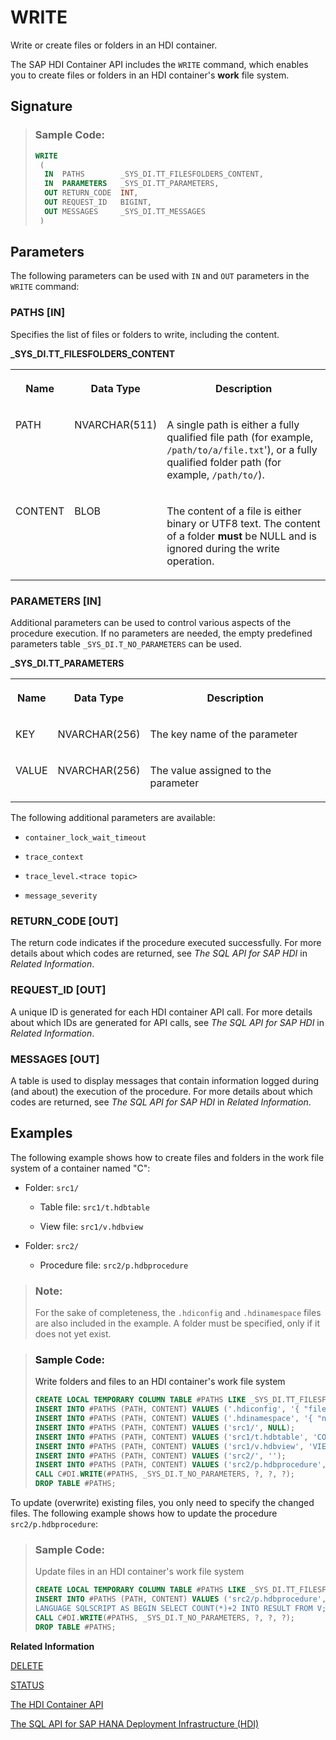 <!-- loiobfd0969cda584ef4a62453b7f47533b1 -->

# WRITE

Write or create files or folders in an HDI container.



The SAP HDI Container API includes the `WRITE` command, which enables you to create files or folders in an HDI container's **work** file system.



## Signature

> ### Sample Code:  
> ```sql
> WRITE 
>  ( 
>   IN  PATHS        _SYS_DI.TT_FILESFOLDERS_CONTENT,
>   IN  PARAMETERS   _SYS_DI.TT_PARAMETERS, 
>   OUT RETURN_CODE  INT, 
>   OUT REQUEST_ID   BIGINT, 
>   OUT MESSAGES     _SYS_DI.TT_MESSAGES
>  ) 
> ```



<a name="loiobfd0969cda584ef4a62453b7f47533b1__section_gg2_zfw_f2b"/>

## Parameters

The following parameters can be used with `IN` and `OUT` parameters in the `WRITE` command:



### PATHS \[IN\]

Specifies the list of files or folders to write, including the content.

**\_SYS\_DI.TT\_FILESFOLDERS\_CONTENT**


<table>
<tr>
<th valign="top">

Name



</th>
<th valign="top">

Data Type



</th>
<th valign="top">

Description



</th>
</tr>
<tr>
<td valign="top">

PATH



</td>
<td valign="top">

NVARCHAR\(511\)



</td>
<td valign="top">

A single path is either a fully qualified file path \(for example, `/path/to/a/file.txt`'\), or a fully qualified folder path \(for example, `/path/to/`\).



</td>
</tr>
<tr>
<td valign="top">

CONTENT



</td>
<td valign="top">

BLOB



</td>
<td valign="top">

The content of a file is either binary or UTF8 text. The content of a folder **must** be NULL and is ignored during the write operation.



</td>
</tr>
</table>



### PARAMETERS \[IN\]

Additional parameters can be used to control various aspects of the procedure execution. If no parameters are needed, the empty predefined parameters table `_SYS_DI.T_NO_PARAMETERS` can be used.

**\_SYS\_DI.TT\_PARAMETERS**


<table>
<tr>
<th valign="top">

Name



</th>
<th valign="top">

Data Type



</th>
<th valign="top">

Description



</th>
</tr>
<tr>
<td valign="top">

KEY



</td>
<td valign="top">

NVARCHAR\(256\)



</td>
<td valign="top">

The key name of the parameter



</td>
</tr>
<tr>
<td valign="top">

VALUE



</td>
<td valign="top">

NVARCHAR\(256\)



</td>
<td valign="top">

The value assigned to the parameter



</td>
</tr>
</table>

The following additional parameters are available:

-   `container_lock_wait_timeout`

-   `trace_context`

-   `trace_level.<trace topic>`

-   `message_severity`




### RETURN\_CODE \[OUT\]

The return code indicates if the procedure executed successfully. For more details about which codes are returned, see *The SQL API for SAP HDI* in *Related Information*.



### REQUEST\_ID \[OUT\]

A unique ID is generated for each HDI container API call. For more details about which IDs are generated for API calls, see *The SQL API for SAP HDI* in *Related Information*.



### MESSAGES \[OUT\]

A table is used to display messages that contain information logged during \(and about\) the execution of the procedure. For more details about which codes are returned, see *The SQL API for SAP HDI* in *Related Information*.



<a name="loiobfd0969cda584ef4a62453b7f47533b1__section_acb_1gw_f2b"/>

## Examples

The following example shows how to create files and folders in the work file system of a container named "C":

-   Folder: `src1/`

    -   Table file: `src1/t.hdbtable`

    -   View file: `src1/v.hdbview`


-   Folder: `src2/`

    -   Procedure file: `src2/p.hdbprocedure`



> ### Note:  
> For the sake of completeness, the `.hdiconfig` and `.hdinamespace` files are also included in the example. A folder must be specified, only if it does not yet exist.

> ### Sample Code:  
> Write folders and files to an HDI container's work file system
> 
> ```sql
> CREATE LOCAL TEMPORARY COLUMN TABLE #PATHS LIKE _SYS_DI.TT_FILESFOLDERS_CONTENT;
> INSERT INTO #PATHS (PATH, CONTENT) VALUES ('.hdiconfig', '{ "file_suffixes" : { "hdbtable" : { "plugin_name" : "com.sap.hana.di.table" }, "hdbview" : { "plugin_name" : "com.sap.hana.di.view" }, "hdbprocedure" : { "plugin_name" : "com.sap.hana.di.procedure" } } }');
> INSERT INTO #PATHS (PATH, CONTENT) VALUES ('.hdinamespace', '{ "name": "", "subfolder": "ignore" }');
> INSERT INTO #PATHS (PATH, CONTENT) VALUES ('src1/', NULL);
> INSERT INTO #PATHS (PATH, CONTENT) VALUES ('src1/t.hdbtable', 'COLUMN TABLE T ( A INTEGER )');
> INSERT INTO #PATHS (PATH, CONTENT) VALUES ('src1/v.hdbview', 'VIEW V AS SELECT A FROM T');
> INSERT INTO #PATHS (PATH, CONTENT) VALUES ('src2/', '');
> INSERT INTO #PATHS (PATH, CONTENT) VALUES ('src2/p.hdbprocedure', 'PROCEDURE P (OUT RESULT INT) LANGUAGE SQLSCRIPT AS BEGIN SELECT COUNT(*) INTO RESULT FROM V; end');
> CALL C#DI.WRITE(#PATHS, _SYS_DI.T_NO_PARAMETERS, ?, ?, ?);
> DROP TABLE #PATHS;
> 
> ```

To update \(overwrite\) existing files, you only need to specify the changed files. The following example shows how to update the procedure `src2/p.hdbprocedure`:

> ### Sample Code:  
> Update files in an HDI container's work file system
> 
> ```sql
> CREATE LOCAL TEMPORARY COLUMN TABLE #PATHS LIKE _SYS_DI.TT_FILESFOLDERS_CONTENT;
> INSERT INTO #PATHS (PATH, CONTENT) VALUES ('src2/p.hdbprocedure', 'PROCEDURE P (OUT RESULT INT)
> LANGUAGE SQLSCRIPT AS BEGIN SELECT COUNT(*)+2 INTO RESULT FROM V; end');
> CALL C#DI.WRITE(#PATHS, _SYS_DI.T_NO_PARAMETERS, ?, ?, ?);
> DROP TABLE #PATHS;
> 
> ```

**Related Information**  


[DELETE](delete-d5c50df.md "Delete files or folders from an HDI container.")

[STATUS](status-e14a40c.md "Show the status of files or folders in an HDI container.")

[The HDI Container API](the-hdi-container-api-40ba784.md "Maintain HDI containers and container content using the HDI container API.")

[The SQL API for SAP HANA Deployment Infrastructure \(HDI\)](../the-sql-api-for-sap-hana-deployment-infrastructure-hdi-035dbbe.md "An SQL application programming interface (API) is available to help maintain the SAP HANA Deployment Infrastructure (HDI).")

